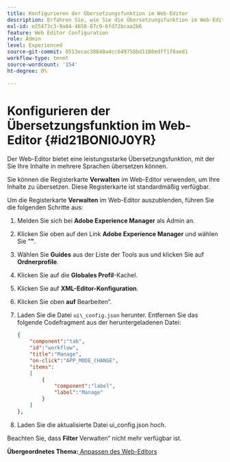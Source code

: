 ```yaml
---
title: Konfigurieren der Übersetzungsfunktion im Web-Editor
description: Erfahren Sie, wie Sie die Übersetzungsfunktion im Web-Editor konfigurieren
exl-id: e25473c3-9a84-4658-87c9-6fd72bcaa2b6
feature: Web Editor Configuration
role: Admin
level: Experienced
source-git-commit: 0513ecac38840a4cc649758bd1180edff1f8aed1
workflow-type: tm+mt
source-wordcount: '154'
ht-degree: 0%

---
```


# Konfigurieren der Übersetzungsfunktion im Web-Editor {#id21BONI0J0YR}

Der Web-Editor bietet eine leistungsstarke Übersetzungsfunktion, mit der Sie Ihre Inhalte in mehrere Sprachen übersetzen können.

Sie können die Registerkarte **Verwalten** im Web-Editor verwenden, um Ihre Inhalte zu übersetzen. Diese Registerkarte ist standardmäßig verfügbar.

Um die Registerkarte **Verwalten** im Web-Editor auszublenden, führen Sie die folgenden Schritte aus:

1. Melden Sie sich bei **Adobe Experience Manager** als Admin an.
1. Klicken Sie oben auf den Link **Adobe Experience Manager** und wählen Sie &quot;**&quot;**.
1. Wählen Sie **Guides** aus der Liste der Tools aus und klicken Sie auf **Ordnerprofile**.
1. Klicken Sie auf die **Globales Profil**-Kachel.
1. Klicken Sie auf **XML-Editor-Konfiguration**.
1. Klicken Sie oben **auf** Bearbeiten“.
1. Laden Sie die Datei `ui\_config.json` herunter. Entfernen Sie das folgende Codefragment aus der heruntergeladenen Datei:

   ```json
   {
       "component":"tab",
       "id":"workflow",
       "title":"Manage",
       "on-click":"APP_MODE_CHANGE",
       "items":
       [
           {
               "component":"label",
               "label":"Manage"
           }
       ]
   },
   ```

1. Laden Sie die aktualisierte Datei ui\_config.json hoch.

Beachten Sie, dass **Filter** Verwalten“ nicht mehr verfügbar ist.

**Übergeordnetes Thema:**[ Anpassen des Web-Editors](conf-web-editor.md)
